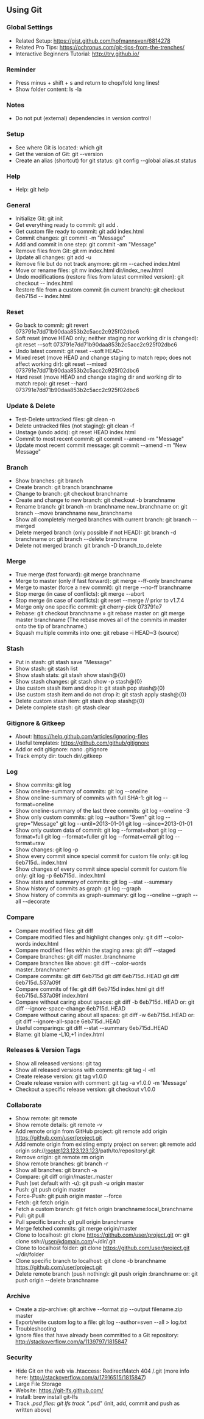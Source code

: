 ## Using Git
### Global Settings
* Related Setup: https://gist.github.com/hofmannsven/6814278
* Related Pro Tips: https://ochronus.com/git-tips-from-the-trenches/
* Interactive Beginners Tutorial: http://try.github.io/

### Reminder
* Press minus + shift + s and return to chop/fold long lines!
* Show folder content: ls -la

### Notes
* Do not put (external) dependencies in version control!

### Setup
* See where Git is located: which git
* Get the version of Git: git --version
* Create an alias (shortcut) for git status: git config --global alias.st status

### Help
* Help: git help

### General
* Initialize Git: git init
* Get everything ready to commit: git add .
* Get custom file ready to commit: git add index.html
* Commit changes: git commit -m "Message"
* Add and commit in one step: git commit -am "Message"
* Remove files from Git: git rm index.html
* Update all changes: git add -u
* Remove file but do not track anymore: git rm --cached index.html
* Move or rename files: git mv index.html dir/index_new.html
* Undo modifications (restore files from latest commited version): git checkout -- index.html
* Restore file from a custom commit (in current branch): git checkout 6eb715d -- index.html

### Reset
* Go back to commit: git revert 073791e7dd71b90daa853b2c5acc2c925f02dbc6
* Soft reset (move HEAD only; neither staging nor working dir is changed): git reset --soft 073791e7dd71b90daa853b2c5acc2c925f02dbc6
* Undo latest commit: git reset --soft HEAD~
* Mixed reset (move HEAD and change staging to match repo; does not affect working dir): git reset --mixed 073791e7dd71b90daa853b2c5acc2c925f02dbc6
* Hard reset (move HEAD and change staging dir and working dir to match repo): git reset --hard 073791e7dd71b90daa853b2c5acc2c925f02dbc6

### Update & Delete
* Test-Delete untracked files: git clean -n
* Delete untracked files (not staging): git clean -f
* Unstage (undo adds): git reset HEAD index.html
* Commit to most recent commit: git commit --amend -m "Message"
* Update most recent commit message: git commit --amend -m "New Message"

### Branch
* Show branches: git branch
* Create branch: git branch branchname
* Change to branch: git checkout branchname
* Create and change to new branch: git checkout -b branchname
* Rename branch: git branch -m branchname new_branchname or: git branch --move branchname new_branchname
* Show all completely merged branches with current branch: git branch --merged
* Delete merged branch (only possible if not HEAD): git branch -d branchname or: git branch --delete branchname
* Delete not merged branch: git branch -D branch_to_delete

### Merge
* True merge (fast forward): git merge branchname
* Merge to master (only if fast forward): git merge --ff-only branchname
* Merge to master (force a new commit): git merge --no-ff branchname
* Stop merge (in case of conflicts): git merge --abort
* Stop merge (in case of conflicts): git reset --merge // prior to v1.7.4
* Merge only one specific commit: git cherry-pick 073791e7
* Rebase: git checkout branchname » git rebase master or: git merge master branchname (The rebase moves all of the commits in master onto the tip of branchname.)
* Squash multiple commits into one: git rebase -i HEAD~3 (source)

### Stash
* Put in stash: git stash save "Message"
* Show stash: git stash list
* Show stash stats: git stash show stash@{0}
* Show stash changes: git stash show -p stash@{0}
* Use custom stash item and drop it: git stash pop stash@{0}
* Use custom stash item and do not drop it: git stash apply stash@{0}
* Delete custom stash item: git stash drop stash@{0}
* Delete complete stash: git stash clear

### Gitignore & Gitkeep
* About: https://help.github.com/articles/ignoring-files
* Useful templates: https://github.com/github/gitignore
* Add or edit gitignore: nano .gitignore
* Track empty dir: touch dir/.gitkeep

### Log
* Show commits: git log
* Show oneline-summary of commits: git log --oneline
* Show oneline-summary of commits with full SHA-1: git log --format=oneline
* Show oneline-summary of the last three commits: git log --oneline -3
* Show only custom commits: git log --author="Sven" git log --grep="Message" git log --until=2013-01-01 git log --since=2013-01-01
* Show only custom data of commit: git log --format=short git log --format=full git log --format=fuller git log --format=email git log --format=raw
* Show changes: git log -p
* Show every commit since special commit for custom file only: git log 6eb715d.. index.html
* Show changes of every commit since special commit for custom file only: git log -p 6eb715d.. index.html
* Show stats and summary of commits: git log --stat --summary
* Show history of commits as graph: git log --graph
* Show history of commits as graph-summary: git log --oneline --graph --all --decorate

### Compare
* Compare modified files: git diff
* Compare modified files and highlight changes only: git diff --color-words index.html
* Compare modified files within the staging area: git diff --staged
* Compare branches: git diff master..branchname
* Compare branches like above: git diff --color-words master..branchname^
* Compare commits: git diff 6eb715d git diff 6eb715d..HEAD git diff 6eb715d..537a09f
* Compare commits of file: git diff 6eb715d index.html git diff 6eb715d..537a09f index.html
* Compare without caring about spaces: git diff -b 6eb715d..HEAD or: git diff --ignore-space-change 6eb715d..HEAD
* Compare without caring about all spaces: git diff -w 6eb715d..HEAD or: git diff --ignore-all-space 6eb715d..HEAD
* Useful comparings: git diff --stat --summary 6eb715d..HEAD
* Blame: git blame -L10,+1 index.html

### Releases & Version Tags
* Show all released versions: git tag
* Show all released versions with comments: git tag -l -n1
* Create release version: git tag v1.0.0
* Create release version with comment: git tag -a v1.0.0 -m 'Message'
* Checkout a specific release version: git checkout v1.0.0

### Collaborate
* Show remote: git remote
* Show remote details: git remote -v
* Add remote origin from GitHub project: git remote add origin https://github.com/user/project.git
* Add remote origin from existing empty project on server: git remote add origin ssh://root@123.123.123.123/path/to/repository/.git
* Remove origin: git remote rm origin
* Show remote branches: git branch -r
* Show all branches: git branch -a
* Compare: git diff origin/master..master
* Push (set default with -u): git push -u origin master
* Push: git push origin master
* Force-Push: git push origin master --force
* Fetch: git fetch origin
* Fetch a custom branch: git fetch origin branchname:local_branchname
* Pull: git pull
* Pull specific branch: git pull origin branchname
* Merge fetched commits: git merge origin/master
* Clone to localhost: git clone https://github.com/user/project.git or: git clone ssh://user@domain.com/~/dir/.git
* Clone to localhost folder: git clone https://github.com/user/project.git ~/dir/folder
* Clone specific branch to localhost: git clone -b branchname https://github.com/user/project.git
* Delete remote branch (push nothing): git push origin :branchname or: git push origin --delete branchname

### Archive
* Create a zip-archive: git archive --format zip --output filename.zip master
* Export/write custom log to a file: git log --author=sven --all > log.txt
* Troubleshooting
* Ignore files that have already been committed to a Git repository: http://stackoverflow.com/a/1139797/1815847

### Security
* Hide Git on the web via .htaccess: RedirectMatch 404 /\.git (more info here: http://stackoverflow.com/a/17916515/1815847)
* Large File Storage
* Website: https://git-lfs.github.com/
* Install: brew install git-lfs
* Track *.psd files: git lfs track "*.psd" (init, add, commit and push as written above)